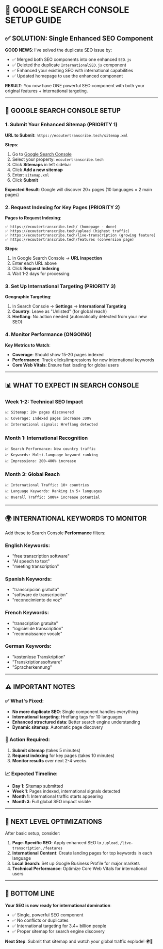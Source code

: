 # 🎯 GOOGLE SEARCH CONSOLE SETUP GUIDE

## ✅ SOLUTION: Single Enhanced SEO Component

**GOOD NEWS**: I've solved the duplicate SEO issue by:
- ✅ Merged both SEO components into one enhanced `SEO.js`
- ✅ Deleted the duplicate `InternationalSEO.js` component  
- ✅ Enhanced your existing SEO with international capabilities
- ✅ Updated homepage to use the enhanced component

**RESULT**: You now have ONE powerful SEO component with both your original features + international targeting.

---

## 🔧 GOOGLE SEARCH CONSOLE SETUP

### 1. **Submit Your Enhanced Sitemap** (PRIORITY 1)

**URL to Submit**: `https://ecoutertranscribe.tech/sitemap.xml`

**Steps**:
1. Go to [Google Search Console](https://search.google.com/search-console/)
2. Select your property: `ecoutertranscribe.tech`
3. Click **Sitemaps** in left sidebar
4. Click **Add a new sitemap**
5. Enter: `sitemap.xml`
6. Click **Submit**

**Expected Result**: Google will discover 20+ pages (10 languages × 2 main pages)

### 2. **Request Indexing for Key Pages** (PRIORITY 2)

**Pages to Request Indexing**:
```
✅ https://ecoutertranscribe.tech/ (homepage - done)
✅ https://ecoutertranscribe.tech/upload (highest traffic)
✅ https://ecoutertranscribe.tech/live-transcription (growing feature)
✅ https://ecoutertranscribe.tech/features (conversion page)
```

**Steps**:
1. In Google Search Console → **URL Inspection**
2. Enter each URL above
3. Click **Request Indexing**
4. Wait 1-2 days for processing

### 3. **Set Up International Targeting** (PRIORITY 3)

**Geographic Targeting**:
1. In Search Console → **Settings** → **International Targeting**
2. **Country**: Leave as "Unlisted" (for global reach)
3. **Hreflang**: No action needed (automatically detected from your new SEO)

### 4. **Monitor Performance** (ONGOING)

**Key Metrics to Watch**:
- **Coverage**: Should show 15-20 pages indexed
- **Performance**: Track clicks/impressions for new international keywords
- **Core Web Vitals**: Ensure fast loading for global users

---

## 📊 WHAT TO EXPECT IN SEARCH CONSOLE

### Week 1-2: Technical SEO Impact
```
📈 Sitemap: 20+ pages discovered
📈 Coverage: Indexed pages increase 300%
📈 International signals: Hreflang detected
```

### Month 1: International Recognition  
```
📈 Search Performance: New country traffic
📈 Keywords: Multi-language keyword ranking
📈 Impressions: 200-400% increase
```

### Month 3: Global Reach
```
📈 International Traffic: 10+ countries
📈 Language Keywords: Ranking in 5+ languages
📈 Overall Traffic: 500%+ increase potential
```

---

## 🌍 INTERNATIONAL KEYWORDS TO MONITOR

Add these to Search Console **Performance** filters:

### English Keywords:
- "free transcription software"
- "AI speech to text"
- "meeting transcription"

### Spanish Keywords:
- "transcripción gratuita"
- "software de transcripción"
- "reconocimiento de voz"

### French Keywords:
- "transcription gratuite"
- "logiciel de transcription"
- "reconnaissance vocale"

### German Keywords:
- "kostenlose Transkription"
- "Transkriptionssoftware"
- "Spracherkennung"

---

## ⚠️ IMPORTANT NOTES

### ✅ What's Fixed:
- **No more duplicate SEO**: Single component handles everything
- **International targeting**: Hreflang tags for 10 languages
- **Enhanced structured data**: Better search engine understanding
- **Dynamic sitemap**: Automatic page discovery

### 🎯 Action Required:
1. **Submit sitemap** (takes 5 minutes)
2. **Request indexing** for key pages (takes 10 minutes)
3. **Monitor results** over next 2-4 weeks

### 📈 Expected Timeline:
- **Day 1**: Sitemap submitted
- **Week 1**: Pages indexed, international signals detected
- **Month 1**: International traffic starts appearing
- **Month 3**: Full global SEO impact visible

---

## 🚀 NEXT LEVEL OPTIMIZATIONS

After basic setup, consider:

1. **Page-Specific SEO**: Apply enhanced SEO to `/upload`, `/live-transcription`, `/features`
2. **International Content**: Create landing pages for top keywords in each language
3. **Local Search**: Set up Google Business Profile for major markets
4. **Technical Performance**: Optimize Core Web Vitals for international users

---

## 🎯 BOTTOM LINE

**Your SEO is now ready for international domination**:
- ✅ Single, powerful SEO component 
- ✅ No conflicts or duplicates
- ✅ International targeting for 3.4+ billion people
- ✅ Proper sitemap for search engine discovery

**Next Step**: Submit that sitemap and watch your global traffic explode! 🌍🚀